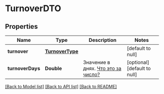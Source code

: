 # TurnoverDTO
## Properties

| Name | Type | Description | Notes |
|------------ | ------------- | ------------- | -------------|
| **turnover** | [**TurnoverType**](TurnoverType.md) |  | [default to null] |
| **turnoverDays** | **Double** | Значение в днях. [Что это за число?](https://yandex.ru/support/marketplace/analytics/turnover.html) | [optional] [default to null] |

[[Back to Model list]](../README.md#documentation-for-models) [[Back to API list]](../README.md#documentation-for-api-endpoints) [[Back to README]](../README.md)

